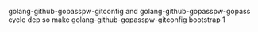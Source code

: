 golang-github-gopasspw-gitconfig and golang-github-gopasspw-gopass cycle dep
so make golang-github-gopasspw-gitconfig bootstrap 1
